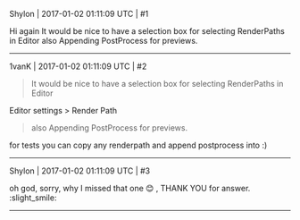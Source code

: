 Shylon | 2017-01-02 01:11:09 UTC | #1

Hi again
It would be nice to have a selection box for selecting RenderPaths in Editor also Appending PostProcess for previews.

-------------------------

1vanK | 2017-01-02 01:11:09 UTC | #2

> It would be nice to have a selection box for selecting RenderPaths in Editor

Editor settings > Render Path

> also Appending PostProcess for previews.

for tests you can copy any renderpath and append postprocess into :)

-------------------------

Shylon | 2017-01-02 01:11:09 UTC | #3

oh god, sorry, why I missed that one :blush: , THANK YOU for answer. :slight_smile:

-------------------------


